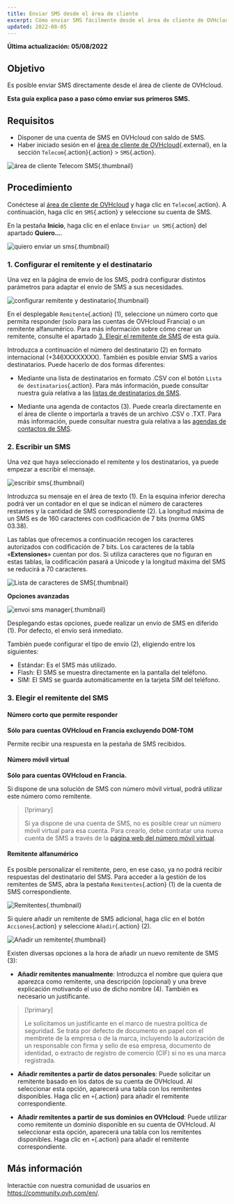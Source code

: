 ```yaml
---
title: Enviar SMS desde el área de cliente
excerpt: Cómo enviar SMS fácilmente desde el área de cliente de OVHcloud
updated: 2022-08-05
---
```


**Última actualización: 05/08/2022**

## Objetivo

Es posible enviar SMS directamente desde el área de cliente de OVHcloud. 

**Esta guía explica paso a paso cómo enviar sus primeros SMS.**

## Requisitos

- Disponer de una cuenta de SMS en OVHcloud con saldo de SMS.
- Haber iniciado sesión en el [área de cliente de OVHcloud](https://www.ovh.com/auth/?action=gotomanager&from=https://www.ovh.es/&ovhSubsidiary=es){.external}, en la sección `Telecom`{.action}{.action} > `SMS`{.action}.

![área de cliente Telecom SMS](https://raw.githubusercontent.com/ovh/docs/master/templates/control-panel/product-selection/telecom/tpl-telecom-03-en-sms.png){.thumbnail}

## Procedimiento

Conéctese al [área de cliente de OVHcloud](https://www.ovh.com/auth/?action=gotomanager&from=https://www.ovh.es/&ovhSubsidiary=es) y haga clic en `Telecom`{.action}. A continuación, haga clic en `SMS`{.action} y seleccione su cuenta de SMS.

En la pestaña **Inicio**, haga clic en el enlace `Enviar un SMS`{.action} del apartado **Quiero...**.

![quiero enviar un sms](images/sms-send-control-panel01E.png){.thumbnail}

### 1. Configurar el remitente y el destinatario

Una vez en la página de envío de los SMS, podrá configurar distintos parámetros para adaptar el envío de SMS a sus necesidades.

![configurar remitente y destinatario](images/sms-send-control-panel02E.png){.thumbnail}

En el desplegable `Remitente`{.action} (1), seleccione un número corto que permita responder (solo para las cuentas de OVHcloud Francia) o un remitente alfanumérico. Para más información sobre cómo crear un remitente, consulte el apartado [3. Elegir el remitente de SMS](./#3-elegir-el-remitente-del-sms) de esta guía.

Introduzca a continuación el número del destinatario (2) en formato internacional (+346XXXXXXXX). También es posible enviar SMS a varios destinatarios. Puede hacerlo de dos formas diferentes:

- Mediante una lista de destinatarios en formato .CSV con el botón `Lista de destinatarios`{.action}.
Para más información, puede consultar nuestra guía relativa a las [listas de destinatarios de SMS](/pages/web_cloud/email_and_collaborative_solutions/internet/messaging/liste_de_destinataire_sms).

- Mediante una agenda de contactos (3). Puede crearla directamente en el área de cliente o importarla a través de un archivo .CSV o .TXT.
Para más información, puede consultar nuestra guía relativa a las [agendas de contactos de SMS](/pages/web_cloud/email_and_collaborative_solutions/internet/messaging/gerer_mes_carnets_dadresses_sms).

### 2. Escribir un SMS

Una vez que haya seleccionado el remitente y los destinatarios, ya puede empezar a escribir el mensaje.

![escribir sms](images/sms-send-control-panel03E.png){.thumbnail}

Introduzca su mensaje en el área de texto (1). En la esquina inferior derecha podrá ver un contador en el que se indican el número de caracteres restantes y la cantidad de SMS correspondiente (2). La longitud máxima de un SMS es de 160 caracteres con codificación de 7 bits (norma GMS 03.38).

Las tablas que ofrecemos a continuación recogen los caracteres autorizados con codificación de 7 bits. Los caracteres de la tabla «**Extensiones**» cuentan por dos. Si utiliza caracteres que no figuran en estas tablas, la codificación pasará a Unicode y la longitud máxima del SMS se reducirá a 70 caracteres.

![Lista de caracteres de SMS](images/smsauthorizedcharacters.png){.thumbnail}

**Opciones avanzadas**

![envoi sms manager](images/sms-send-control-panel-advanced.png){.thumbnail}

Desplegando estas opciones, puede realizar un envío de SMS en diferido (1). Por defecto, el envío será inmediato.

También puede configurar el tipo de envío (2), eligiendo entre los siguientes:

- Estándar: Es el SMS más utilizado.
- Flash: El SMS se muestra directamente en la pantalla del teléfono.
- SIM: El SMS se guarda automáticamente en la tarjeta SIM del teléfono.

### 3. Elegir el remitente del SMS

#### Número corto que permite responder

**Sólo para cuentas OVHcloud en Francia excluyendo DOM-TOM**

Permite recibir una respuesta en la pestaña de SMS recibidos.

#### Número móvil virtual

**Sólo para cuentas OVHcloud en Francia.**

Si dispone de una solución de SMS con número móvil virtual, podrá utilizar este número como remitente.

> [!primary]
>
>Si ya dispone de una cuenta de SMS, no es posible crear un número móvil virtual para esa cuenta. Para crearlo, debe contratar una nueva cuenta de SMS a través de la [página web del número móvil virtual](https://www.ovhtelecom.fr/sms/reponse/numeros-virtuels.xml).
>

#### Remitente alfanumérico

Es posible personalizar el remitente, pero, en ese caso, ya no podrá recibir respuestas del destinatario del SMS. Para acceder a la gestión de los remitentes de SMS, abra la pestaña `Remitentes`{.action} (1) de la cuenta de SMS correspondiente.

![Remitentes](images/sms-send-control-panel04E.png){.thumbnail}

Si quiere añadir un remitente de SMS adicional, haga clic en el botón `Acciones`{.action} y seleccione `Añadir`{.action} (2).

![Añadir un remitente](images/sms-send-control-panel05E.png){.thumbnail}

Existen diversas opciones a la hora de añadir un nuevo remitente de SMS (3):

- **Añadir remitentes manualmente**: Introduzca el nombre que quiera que aparezca como remitente, una descripción (opcional) y una breve explicación motivando el uso de dicho nombre (4). También es necesario un justificante.

> [!primary]
>
> Le solicitamos un justificante en el marco de nuestra política de seguridad. Se trata por defecto de documento en papel con el membrete de la empresa o de la marca, incluyendo la autorización de un responsable con firma y sello de esa empresa,  documento de identidad, o extracto  de registro de comercio (CIF) si no es una marca registrada.
>

- **Añadir remitentes a partir de datos personales**: Puede solicitar un remitente basado en los datos de su cuenta de OVHcloud. Al seleccionar esta opción, aparecerá una tabla con los remitentes disponibles. Haga clic en `+`{.action} para añadir el remitente correspondiente.

- **Añadir remitentes a partir de sus dominios en OVHcloud**: Puede utilizar como remitente un dominio disponible en su cuenta de OVHcloud. Al seleccionar esta opción, aparecerá una tabla con los remitentes disponibles. Haga clic en `+`{.action} para añadir el remitente correspondiente.

## Más información

Interactúe con nuestra comunidad de usuarios en <https://community.ovh.com/en/>.
